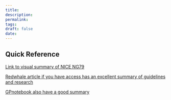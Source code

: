 ```yaml
---
title:
description: 
permalink: 
tags: 
draft: false
date:
---
```





## Quick Reference 
[Link to visual summary of NICE NG79](https://www.nice.org.uk/guidance/ng79/resources/visual-summary-pdf-4656316717)

[Redwhale article if you have access has an excellent summary of guidelines and research](https://www.redwhale.co.uk/content/sinusitis-acute-nice-guidance)

[GPnotebook also have a good summary](https://gpnotebook.com/en-GB/pages/ear-nose-and-throat/acute-frontal-sinusitis/management-of-acute-sinusitis-in-primary-care)
